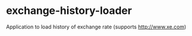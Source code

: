exchange-history-loader
=======================

Application to load history of exchange rate (supports http://www.xe.com)
